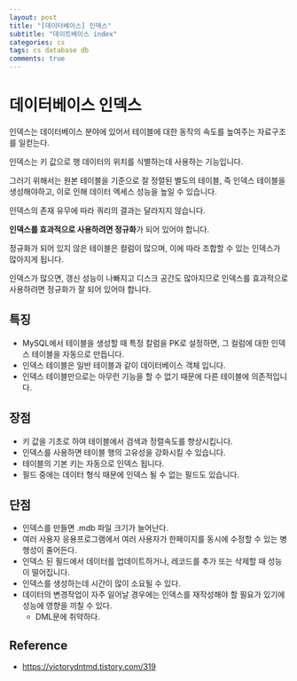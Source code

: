 ```yaml
---
layout: post
title: "[데이터베이스] 인덱스"
subtitle: "데이트베이스 index"
categories: cs
tags: cs database db
comments: true
---
```


# 데이터베이스 인덱스

인덱스는 데이터베이스 분야에 있어서 테이블에 대한 동작의 속도를 높여주는 자료구조를 일컫는다.

인덱스는 키 값으로 행 데이터의 위치를 식별하는데 사용하는 기능입니다. 

그러기 위해서는 원본 테이블을 기준으로 잘 정렬된 별도의 테이블, 즉 인덱스 테이블을 생성해야하고, 이로 인해 데이터 엑세스 성능을 높일 수 있습니다. 

인덱스의 존재 유무에 따라 쿼리의 결과는 달라지지 않습니다.



**인덱스를 효과적으로 사용하려면 정규화**가 되어 있어야 합니다. 

정규화가 되어 있지 않은 테이블은 컬럼이 많으며, 이에 따라 조합할 수 있는 인덱스가 많아지게 됩니다. 

인덱스가 많으면, 갱신 성능이 나빠지고 디스크 공간도 많아지므로 인덱스를 효과적으로 사용하려면 정규화가 잘 되어 있어야 합니다.



## 특징

* MySQL에서 테이블을 생성할 때 특정 칼럼을 PK로 설정하면, 그 컬럼에 대한 인덱스 테이블을 자동으로 만듭니다.
* 인덱스 테이블은 일반 테이블과 같이 데이터베이스 객체 입니다.
* 인덱스 테이블만으로는 아무런 기능을 할 수 없기 때문에 다른 테이블에 의존적입니다. 

## 장점

* 키 값을 기초로 하여 테이블에서 검색과 정렬속도를 향상시킵니다. 
* 인덱스를 사용하면 테이블 행의 고유성을 강화시킬 수 있습니다. 
* 테이블의 기본 키는 자동으로 인덱스 됩니다. 
* 필드 중에는 데이터 형식 때문에 인덱스 될 수 없는 필드도 있습니다. 



## 단점

* 인덱스를 만들면 .mdb 파일 크기가 늘어난다.
* 여러 사용자 응용프로그램에서 여러 사용자가 한페이지를 동시에 수정할 수 있는 병행성이 줄어든다. 
* 인덱스 된 필드에서 데이터를 업데이트하거나, 레코드를 추가 또는 삭제할 때 성능이 떨어집니다.
* 인덱스를 생성하는데 시간이 많이 소요될 수 있다. 
* 데이터의 변경작업이 자주 일어날 경우에는 인덱스를 재작성해야 할 필요가 있기에 성능에 영향을 끼칠 수 있다. 
  * DML문에 취약하다.



## Reference 

* https://victorydntmd.tistory.com/319